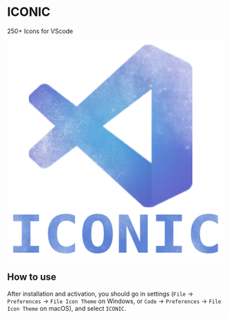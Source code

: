 # ICONIC

250+ Icons for VScode

![preview](https://raw.githubusercontent.com/gutterstyle/ICONIC/main/images/iconic.png)




## How to use

After installation and activation, you should go in settings (`File` → `Preferences` → `File Icon Theme` on Windows, or `Code` → `Preferences`  → `File Icon Theme` on macOS), and select `ICONIC`.

